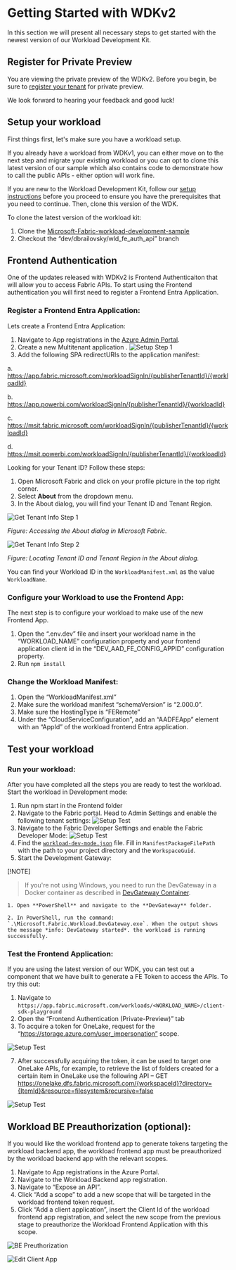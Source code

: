 
# Getting Started with WDKv2

In this section we will present all necessary steps to get started with the newest version of our Workload Development Kit.

## Register for Private Preview

You are viewing the private preview of the WDKv2. Before you begin, be sure to [register your tenant](/docs/WDKv2-Introduction.md#register-for-private-preview) for private preview.

We look forward to hearing your feedback and good luck!

## Setup your workload

First things first, let's make sure you have a workload setup. 

If you already have a workload from WDKv1, you can either move on to the next step and migrate your existing workload or you can opt to clone this latest version of our sample which also contains code to demonstrate how to call the public APIs - either option will work fine.

If you are new to the Workload Development Kit, follow our [setup instructions](https://learn.microsoft.com/en-us/fabric/workload-development-kit/environment-setup) before you proceed to ensure you have the prerequisites that you need to continue. Then, clone this version of the WDK.

To clone the latest version of the workload kit:

1. Clone the [Microsoft-Fabric-workload-development-sample](https://github.com/microsoft/Microsoft-Fabric-workload-development-sample)
2. Checkout the “dev/dbrailovsky/wld_fe_auth_api” branch


## Frontend Authentication

One of the updates released with WDKv2 is Frontend Authenticaiton that will allow you to access Fabric APIs. To start using the Frontend authentication you will first need to register a Frontend Entra Application.

### Register a Frontend Entra Application:

Lets create a Frontend Entra Application: 
1. Navigate to App registrations in the [Azure Admin Portal](https://entra.microsoft.com/?culture=en-us&country=us#view/Microsoft_AAD_IAM/StartboardApplicationsMenuBlade/~/AppAppsPreview).
2. Create a new Multitenant application .
 ![Setup Step 1](./media/Setup-EntraApp-Registration.jpg)
3. Add the following SPA redirectURIs to the application manifest:

a. https://app.fabric.microsoft.com/workloadSignIn/{publisherTenantId}/{workloadId}

b. https://app.powerbi.com/workloadSignIn/{publisherTenantId}/{workloadId}

c. https://msit.fabric.microsoft.com/workloadSignIn/{publisherTenantId}/{workloadId}

d. https://msit.powerbi.com/workloadSignIn/{publisherTenantId}/{workloadId}

Looking for your Tenant ID? Follow these steps:

1. Open Microsoft Fabric and click on your profile picture in the top right corner.
2. Select **About** from the dropdown menu.
3. In the About dialog, you will find your Tenant ID and Tenant Region.

![Get Tenant Info Step 1](./media/Get-tenant-info-1.jpg)

*Figure: Accessing the About dialog in Microsoft Fabric.*

![Get Tenant Info Step 2](./media/Get-tenant-info-2.jpg)

*Figure: Locating Tenant ID and Tenant Region in the About dialog.*

You can find your Workload ID in the `WorkloadManifest.xml` as the value `WorkloadName`.
 
### Configure your Workload to use the Frontend App: 

The next step is to configure your workload to make use of the new Frontend App. 

1.	Open the “.env.dev” file and insert your workload name in the “WORKLOAD_NAME” configuration property and your frontend application client id in the “DEV_AAD_FE_CONFIG_APPID” configuration property.
2.	Run `npm install`

### Change the Workload Manifest:

1.	Open the “WorkloadManifest.xml”
2.	Make sure the  workload manifest “schemaVersion” is “2.000.0”.
3.	Make sure the HostingType is “FERemote”
4.	Under the “CloudServiceConfiguration”, add an “AADFEApp” element with an “AppId” of the workload frontend Entra application.
 

## Test your workload

### Run your workload:
After you have completed all the steps you are ready to test the workload. 
Start the workload in Development mode: 
1.	Run npm start in the Frontend folder
1.	Navigate to the Fabric portal. Head to Admin Settings and enable the following tenant settings:
  ![Setup Test](./media/Setup-Test-1.jpg)
2.	Navigate to the Fabric Developer Settings and enable the Fabric Developer Mode:
   ![Setup Test](./media/Setup-Test-2.jpg)
4. Find the [`workload-dev-mode.json`](../config/DevGateway/workload-dev-mode.json) file. Fill in `ManifestPackageFilePath` with the path to your project directory and the `WorkspaceGuid`.	
5. Start the Development Gateway:

[!NOTE]
>If you're not using Windows, you need to run the DevGateway in a Docker container as described in [DevGateway Container](https://github.com/microsoft/Microsoft-Fabric-workload-development-sample/blob/main/tools/DevGatewayContainer/README.md).

    1. Open **PowerShell** and navigate to the **DevGateway** folder.

    2. In PowerShell, run the command: `.\Microsoft.Fabric.Workload.DevGateway.exe`. When the output shows the message *info: DevGateway started*. the workload is running successfully.

### Test the Frontend Application: 
If you are using the latest version of our WDK, you can test out a component that we have built to generate a FE Token to access the APIs. To try this out:
 
1.	Navigate to `https://app.fabric.microsoft.com/workloads/<WORKLOAD_NAME>/client-sdk-playground`
2.	Open the “Frontend Authentication (Private-Preview)” tab
6.	To acquire a token for OneLake, request for the “https://storage.azure.com/user_impersonation” scope.

  ![Setup Test](./media/Setup-Test-3.jpg)
 
7.	After successfully acquiring the token, it can be used to target one OneLake APIs, for example, to retrieve the list of folders created for a certain item in OneLake use the following API – GET https://onelake.dfs.fabric.microsoft.com/{workspaceId}?directory={ItemId}&resource=filesystem&recursive=false
 
  ![Setup Test](./media/Setup-Test-4.jpg)


## Workload BE Preauthorization (optional):

If you would like the workload frontend app to generate tokens targeting the workload backend app, the workload frontend app must be preauthorized by the workload backend app with the relevant scopes.
1.	Navigate to App registrations in the Azure Portal.
2.	Navigate to the Workload Backend app registration.
3.	Navigate to “Expose an API”.
4.	Click “Add a scope” to add a new scope that will be targeted in the workload frontend token request.
5.	Click “Add a client application”, insert the Client Id of the workload frontend app registration, and select the new scope from the previous stage to preauthorize the Workload Frontend Application with this scope.  

 ![BE Preuthorization](./media/Setup-EntraApp-PreauthBE.jpg)

 ![Edit Client App](./media/Setup-EntraApp-Edit-Client-app.jpg)